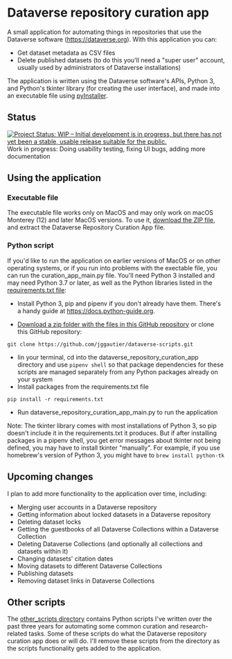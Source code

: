 # Dataverse repository curation app
A small application for automating things in repositories that use the Dataverse software (https://dataverse.org). With this application you can:
- Get dataset metadata as CSV files
- Delete published datasets (to do this you'll need a "super user" account, usually used by administrators of Dataverse installations)

The application is written using the Dataverse software's APIs, Python 3, and Python's tkinter library (for creating the user interface), and made into an executable file using [pyInstaller](https://pyinstaller.readthedocs.io/).

## Status
[![Project Status: WIP – Initial development is in progress, but there has not yet been a stable, usable release suitable for the public.](https://www.repostatus.org/badges/latest/wip.svg)](https://www.repostatus.org/#wip)  
Work in progress: Doing usability testing, fixing UI bugs, adding more documentation 

## Using the application
### Executable file
The executable file works only on MacOS and may only work on macOS Monterey (12) and later MacOS versions. To use it, [download the ZIP file](https://github.com/jggautier/dataverse-scripts/raw/main/Dataverse%20Repository%20Curation%20App.zip), and extract the Dataverse Repository Curation App file.

### Python script
If you'd like to run the application on earlier versions of MacOS or on other operating systems, or if you run into problems with the exectable file, you can run the curation_app_main.py file. You'll need Python 3 installed and may need Python 3.7 or later, as well as the Python libraries listed in the [requirements.txt file](https://github.com/jggautier/dataverse-scripts/blob/main/dataverse_repository_curation_app/requirements.txt):

* Install Python 3, pip and pipenv if you don't already have them. There's a handy guide at https://docs.python-guide.org.
 
 * [Download a zip folder with the files in this GitHub repository](https://github.com/jggautier/dataverse-scripts/archive/refs/heads/main.zip) or clone this GitHub repository:

```
git clone https://github.com/jggautier/dataverse-scripts.git
```

 * Iin your terminal, cd into the dataverse_repository_curation_app directory and use `pipenv shell` so that package dependencies for these scripts are managed separately from any Python packages already on your system
 * Install packages from the requirements.txt file
```
pip install -r requirements.txt
```
 * Run dataverse_repository_curation_app_main.py to run the application

Note: The tkinter library comes with most installations of Python 3, so pip doesn't include it in the requirements.txt it produces. But if after installing packages in a pipenv shell, you get error messages about tkinter not being defined, you may have to install tkinter "manually". For example, if you use homebrew's version of Python 3, you might have to `brew install python-tk`

## Upcoming changes

I plan to add more functionality to the application over time, including:
- Merging user accounts in a Dataverse repository
- Getting information about locked datasets in a Dataverse repository
- Deleting dataset locks
- Getting the guestbooks of all Dataverse Collections within a Dataverse Collection
- Deleting Dataverse Collections (and optionally all collections and datasets within it)
- Changing datasets' citation dates
- Moving datasets to different Dataverse Collections
- Publishing datasets
- Removing dataset links in Dataverse Collections

## Other scripts
The [other_scripts directory](https://github.com/jggautier/dataverse-scripts/tree/main/other_scripts) contains Python scripts I've written over the past three years for automating some common curation and research-related tasks. Some of these scripts do what the Dataverse repository curation app does or will do. I'll remove these scripts from the directory as the scripts functionality gets added to the application.
